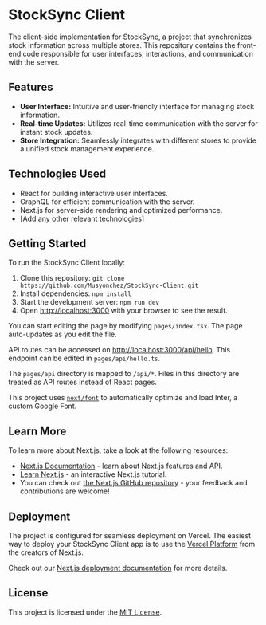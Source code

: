 # StockSync Client

The client-side implementation for StockSync, a project that synchronizes stock information across multiple stores. This repository contains the front-end code responsible for user interfaces, interactions, and communication with the server.

## Features
- **User Interface:** Intuitive and user-friendly interface for managing stock information.
- **Real-time Updates:** Utilizes real-time communication with the server for instant stock updates.
- **Store Integration:** Seamlessly integrates with different stores to provide a unified stock management experience.

## Technologies Used
- React for building interactive user interfaces.
- GraphQL for efficient communication with the server.
- Next.js for server-side rendering and optimized performance.
- [Add any other relevant technologies]

## Getting Started
To run the StockSync Client locally:

1. Clone this repository: `git clone https://github.com/Musyonchez/StockSync-Client.git`
2. Install dependencies: `npm install`
3. Start the development server: `npm run dev`
4. Open [http://localhost:3000](http://localhost:3000) with your browser to see the result.

You can start editing the page by modifying `pages/index.tsx`. The page auto-updates as you edit the file.

API routes can be accessed on [http://localhost:3000/api/hello](http://localhost:3000/api/hello). This endpoint can be edited in `pages/api/hello.ts`.

The `pages/api` directory is mapped to `/api/*`. Files in this directory are treated as API routes instead of React pages.

This project uses [`next/font`](https://nextjs.org/docs/basic-features/font-optimization) to automatically optimize and load Inter, a custom Google Font.

## Learn More
To learn more about Next.js, take a look at the following resources:

- [Next.js Documentation](https://nextjs.org/docs) - learn about Next.js features and API.
- [Learn Next.js](https://nextjs.org/learn) - an interactive Next.js tutorial.
- You can check out [the Next.js GitHub repository](https://github.com/vercel/next.js/) - your feedback and contributions are welcome!

## Deployment
The project is configured for seamless deployment on Vercel. The easiest way to deploy your StockSync Client app is to use the [Vercel Platform](https://vercel.com/new?utm_medium=default-template&filter=next.js&utm_source=create-next-app&utm_campaign=create-next-app-readme) from the creators of Next.js.

Check out our [Next.js deployment documentation](https://nextjs.org/docs/deployment) for more details.

## License
This project is licensed under the [MIT License](LICENSE).
